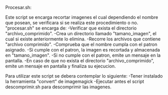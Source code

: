 Procesar.sh:

Este script se encarga recortar imagenes el cual dependiendo el nombre que posean, se verificara si se realiza este procedimiento o no.
"procesar.sh" se encarga de:
-Verificar que exista el directorio "archivo_comprimido".
-Crea un directorio llamado "tamano_imagen", el cual si existe anteriormente lo elimina.
-Recorre los archivos que contiene "archivo comprimido".
-Comprueba que el nombre cumpla con el patron asignado.
-Si cumple con el patron, la imagen es recortada y almacenada en "tamano_imagen".
-Si no cumple con el patron, emite un mensaje en la pantalla.
-En caso de que no exista el directorio "archivo_comprimido", emite un mensaje en pantalla y finaliza su ejecucion.

Para utilizar este script se debera contemplar lo siguiente:
-Tener instalado la herramienta "convert" de imagemagick
-Ejecutar antes el script descomprimir.sh para descomprimir las imagenes.

